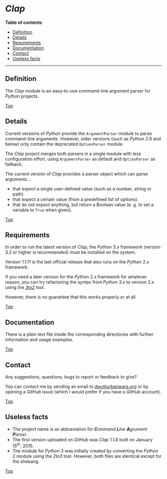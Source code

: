 # *Clap*

**Table of contents**
*   [Definition](#definition)
*   [Details](#details)
*   [Requirements](#requirements)
*   [Documentation](#documentation)
*   [Contact](#contact)
*   [Useless facts](#useless-facts)

----

## Definition

The *Clap* module is an easy-to-use command-line argument parser for *Python* projects.

[Top](#clap)

## Details

Current versions of *Python* provide the `ArgumentParser` module to parse command-line arguments. However, older versions (such as *Python* 2.6 and below) only contain the deprecated `OptionParser` module.

The *Clap* project merges both parsers in a single module with less configuration effort, using `ArgumentParser` as default and `OptionParser` as fallback.

The current version of *Clap* provides a parser object which can parse arguments...

*   that expect a single user-defined value (such as a number, string or path).
*   that expect a certain value (from a predefined list of options).
*   that do not expect anything, but return a Boolean value (e. g. to set a variable to `True` when given).

[Top](#clap)

## Requirements

In order to run the latest version of *Clap*, the *Python* 3.x framework (version 3.2 or higher is recommended) must be installed on the system.

Version 1.1.11 is the last official release that also runs on the *Python* 2.x framework.

If you need a later version for the *Python* 2.x framework for whatever reason, you can try refactoring the syntax from *Python* 3.x to version 2.x using the *[3to2](https://pypi.python.org/pypi/3to2)* tool.

However, there is no guarantee that this works properly or at all.

[Top](#clap)

## Documentation

There is a plain text file inside the corresponding directories with further information and usage examples.

[Top](#clap)

## Contact

Any suggestions, questions, bugs to report or feedback to give?

You can contact me by sending an email to [dev@urbanware.org](mailto:dev@urbanware.org) or by opening a *GitHub* issue (which I would prefer if you have a *GitHub* account).

[Top](#clap)

## Useless facts

*   The project name is an abbreviation for ***C****ommand* ***L****ine* ***A****grument* ***P****arser*.
*   The first version uploaded on *GitHub* was *Clap* 1.1.8 built on January 15<sup>th</sup>, 2015.
*   The module for *Python* 3 was initially created by converting the *Python* 2 module using the *2to3* tool. However, both files are identical except for the shebang.

[Top](#clap)
